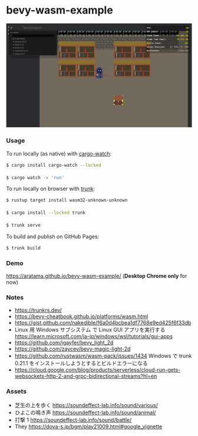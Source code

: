 # bevy-wasm-example

![screenshot](screenshot.png)

### Usage

To run locally (as native) with [cargo-watch](https://github.com/watchexec/cargo-watch):

```bash
$ cargo install cargo-watch --locked

$ cargo watch -x 'run'
```

To run locally on browser with [trunk](https://trunkrs.dev/):

```bash
$ rustup target install wasm32-unknown-unknown

$ cargo install --locked trunk

$ trunk serve
```

To build and publish on GitHub Pages:

```bash
$ trunk build
```

### Demo

https://aratama.github.io/bevy-wasm-example/ (**Desktop Chrome only** for now)

### Notes

- https://trunkrs.dev/
- https://bevy-cheatbook.github.io/platforms/wasm.html
- https://gist.github.com/nakedible/f6a0d4bcbea1df7768e9ed425f6f33db
- Linux 用 Windows サブシステム で Linux GUI アプリを実行する https://learn.microsoft.com/ja-jp/windows/wsl/tutorials/gui-apps
- https://github.com/jgayfer/bevy_light_2d
- https://github.com/zaycev/bevy-magic-light-2d
- https://github.com/rustwasm/wasm-pack/issues/1434 Windows で trunk 0.21.1 をインストールしようとするとビルドエラーになる
- https://cloud.google.com/blog/products/serverless/cloud-run-gets-websockets-http-2-and-grpc-bidirectional-streams?hl=en

### Assets

- 芝生の上を歩く https://soundeffect-lab.info/sound/various/
- ひよこの鳴き声 https://soundeffect-lab.info/sound/animal/
- 打撃 1 https://soundeffect-lab.info/sound/battle/
- They https://dova-s.jp/bgm/play21009.html#google_vignette
